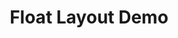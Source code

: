 ---
layout: layouts/float/demo.html
title: Float Layout Demo
head: Float Layout Demo
text1: 1 - Lorem ipsum dolor sit amet, consectetur adipisicing elit. Dolorem rem nam dolore repellendus provident, voluptas necessitatibus vel cupiditate delectus, doloremque incidunt accusantium quia! Nisi molestiae totam natus, in assumenda accusantium.
text2: 2 - Lorem ipsum dolor sit amet.
text3: 3 - Lorem ipsum dolor sit amet, consectetur adipisicing elit. At sunt harum ut rerum id quae voluptas velit iusto quasi distinctio.
text4: 4 - Lorem ipsum dolor sit amet, consectetur adipisicing elit. Similique, sequi?
text5: 5 - Lorem ipsum dolor sit amet, consectetur adipisicing elit. Maxime nisi deserunt, dolorem accusamus sint ipsam dolor quae ab animi assumenda architecto placeat possimus fugit doloribus vel, corporis amet aliquam maiores!
text6: 6 - Lorem ipsum dolor sit amet, consectetur adipisicing elit.
---